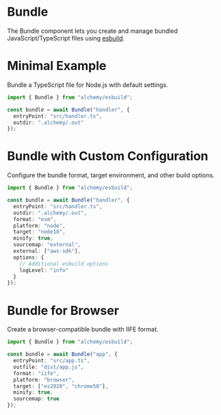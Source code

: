 # Bundle

The Bundle component lets you create and manage bundled JavaScript/TypeScript files using [esbuild](https://esbuild.github.io/).

# Minimal Example

Bundle a TypeScript file for Node.js with default settings.

```ts
import { Bundle } from "alchemy/esbuild";

const bundle = await Bundle("handler", {
  entryPoint: "src/handler.ts",
  outdir: ".alchemy/.out"
});
```

# Bundle with Custom Configuration 

Configure the bundle format, target environment, and other build options.

```ts
import { Bundle } from "alchemy/esbuild";

const bundle = await Bundle("handler", {
  entryPoint: "src/handler.ts",
  outdir: ".alchemy/.out",
  format: "esm",
  platform: "node", 
  target: "node18",
  minify: true,
  sourcemap: "external",
  external: ["aws-sdk"],
  options: {
    // Additional esbuild options
    logLevel: "info"
  }
});
```

# Bundle for Browser

Create a browser-compatible bundle with IIFE format.

```ts
import { Bundle } from "alchemy/esbuild";

const bundle = await Bundle("app", {
  entryPoint: "src/app.ts",
  outfile: "dist/app.js",
  format: "iife",
  platform: "browser",
  target: ["es2020", "chrome58"],
  minify: true,
  sourcemap: true
});
```